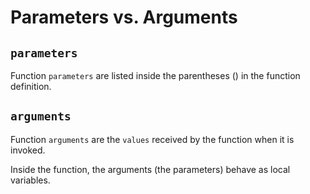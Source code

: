 # Parameters vs. Arguments

## `parameters`

Function `parameters` are listed inside the parentheses () in the function
definition.

## `arguments`

Function `arguments` are the `values` received by the function when it is
invoked.

Inside the function, the arguments (the parameters) behave as local variables.
